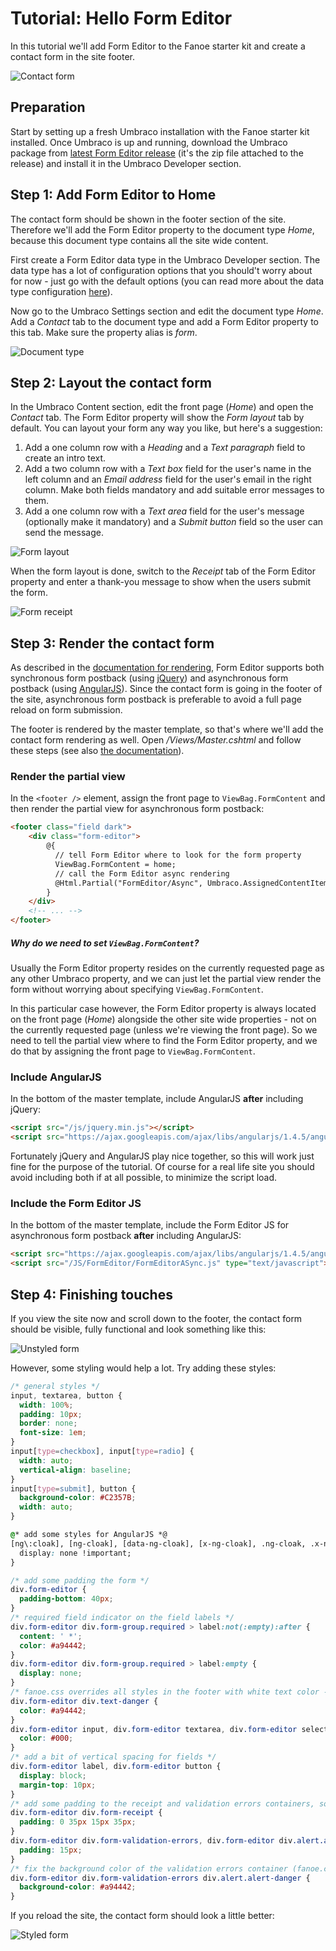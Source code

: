 # Tutorial: Hello Form Editor
In this tutorial we'll add Form Editor to the Fanoe starter kit and create a contact form in the site footer.

![Contact form](img/HelloFormEditor/contact-form.png)

## Preparation
Start by setting up a fresh Umbraco installation with the Fanoe starter kit installed. Once Umbraco is up and running, download the Umbraco package from [latest Form Editor release](https://github.com/kjac/FormEditor/releases/latest) (it's the zip file attached to the release) and install it in the Umbraco Developer section.

## Step 1: Add Form Editor to Home
The contact form should be shown in the footer section of the site. Therefore we'll add the Form Editor property to the document type *Home*, because this document type contains all the site wide content.

First create a Form Editor data type in the Umbraco Developer section. The data type has a lot of configuration options that you should't worry about for now - just go with the default options (you can read more about the data type configuration [here](../Docs/install.md)).

Now go to the Umbraco Settings section and edit the document type *Home*. Add a *Contact* tab to the document type and add a Form Editor property to this tab. Make sure the property alias is *form*.

![Document type](img/HelloFormEditor/doctype.png)


## Step 2: Layout the contact form
In the Umbraco Content section, edit the front page (*Home*) and open the *Contact* tab. The Form Editor property will show the *Form layout* tab by default. You can layout your form any way you like, but here's a suggestion:

1. Add a one column row with a *Heading* and a *Text paragraph* field to create an intro text.
2. Add a two column row with a *Text box* field for the user's name in the left column and an *Email address* field for the user's email in the right column. Make both fields mandatory and add suitable error messages to them.
3. Add a one column row with a *Text area* field for the user's message (optionally make it mandatory) and a *Submit button* field so the user can send the message.

![Form layout](img/HelloFormEditor/form-layout.png)

When the form layout is done, switch to the *Receipt* tab of the Form Editor property and enter a thank-you message to show when the users submit the form.

![Form receipt](img/HelloFormEditor/form-receipt.png)

## Step 3: Render the contact form
As described in the [documentation for rendering](../Docs/render.md), Form Editor supports both synchronous form postback (using [jQuery](https://jquery.com/)) and asynchronous form postback (using [AngularJS](https://angularjs.org/)). Since the contact form is going in the footer of the site, asynchronous form postback is preferable to avoid a full page reload on form submission.

The footer is rendered by the master template, so that's where we'll add the contact form rendering as well. Open */Views/Master.cshtml* and follow these steps (see also [the documentation](../Docs/render.md#1-2-3-done)).

### Render the partial view
In the ```<footer />``` element, assign the front page to ```ViewBag.FormContent``` and then render the partial view for asynchronous form postback:

```html
<footer class="field dark">
    <div class="form-editor">
        @{
          // tell Form Editor where to look for the form property
          ViewBag.FormContent = home;
          // call the Form Editor async rendering
          @Html.Partial("FormEditor/Async", Umbraco.AssignedContentItem)
        }
    </div>
    <!-- ... -->
</footer>
```

##### Why do we need to set `ViewBag.FormContent`?
Usually the Form Editor property resides on the currently requested page as any other Umbraco property, and we can just let the partial view render the form without worrying about specifying `ViewBag.FormContent`. 

In this particular case however, the Form Editor property is always located on the front page (*Home*) alongside the other site wide properties - not on the currently requested page (unless we're viewing the front page). So we need to tell the partial view where to find the Form Editor property, and we do that by assigning the front page to `ViewBag.FormContent`.

### Include AngularJS
In the bottom of the master template, include AngularJS **after** including jQuery:

```html
<script src="/js/jquery.min.js"></script>
<script src="https://ajax.googleapis.com/ajax/libs/angularjs/1.4.5/angular.min.js"></script>
```

Fortunately jQuery and AngularJS play nice together, so this will work just fine for the purpose of the tutorial. Of course for a real life site you should avoid including both if at all possible, to minimize the script load.

### Include the Form Editor JS
In the bottom of the master template, include the Form Editor JS for asynchronous form postback **after** including AngularJS:

```html
<script src="https://ajax.googleapis.com/ajax/libs/angularjs/1.4.5/angular.min.js"></script>
<script src="/JS/FormEditor/FormEditorASync.js" type="text/javascript"></script>
```

## Step 4: Finishing touches
If you view the site now and scroll down to the footer, the contact form should be visible, fully functional and look something like this:

![Unstyled form](img/HelloFormEditor/form-unstyled.png)

However, some styling would help a lot. Try adding these styles:

```css
/* general styles */
input, textarea, button {
  width: 100%;
  padding: 10px;
  border: none;
  font-size: 1em;
}
input[type=checkbox], input[type=radio] {
  width: auto;
  vertical-align: baseline;
}
input[type=submit], button {
  background-color: #C2357B;
  width: auto;
}

@* add some styles for AngularJS *@
[ng\:cloak], [ng-cloak], [data-ng-cloak], [x-ng-cloak], .ng-cloak, .x-ng-cloak {
  display: none !important;
}

/* add some padding the form */
div.form-editor {
  padding-bottom: 40px;
}
/* required field indicator on the field labels */
div.form-editor div.form-group.required > label:not(:empty):after {
  content: ' *';
  color: #a94442;
}
div.form-editor div.form-group.required > label:empty {
  display: none;
}
/* fanoe.css overrides all styles in the footer with white text color - we need to do something about that */
div.form-editor div.text-danger {
  color: #a94442;
}
div.form-editor input, div.form-editor textarea, div.form-editor select {
  color: #000;
}
/* add a bit of vertical spacing for fields */
div.form-editor label, div.form-editor button {
  display: block;
  margin-top: 10px;
}
/* add some padding to the receipt and validation errors containers, so they align with the form layout */
div.form-editor div.form-receipt {
  padding: 0 35px 15px 35px;
}
div.form-editor div.form-validation-errors, div.form-editor div.alert.alert-danger {
  padding: 15px;
}
/* fix the background color of the validation errors container (fanoe.css makes it rather pale) */
div.form-editor div.form-validation-errors div.alert.alert-danger {
  background-color: #a94442;
}
```

If you reload the site, the contact form should look a little better:

![Styled form](img/HelloFormEditor/form-styled.png)

